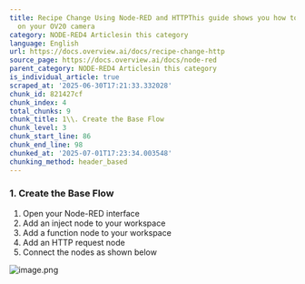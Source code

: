 ```yaml
---
title: Recipe Change Using Node-RED and HTTPThis guide shows you how to change recipes
  on your OV20 camera
category: NODE-RED4 Articlesin this category
language: English
url: https://docs.overview.ai/docs/recipe-change-http
source_page: https://docs.overview.ai/docs/node-red
parent_category: NODE-RED4 Articlesin this category
is_individual_article: true
scraped_at: '2025-06-30T17:21:33.332028'
chunk_id: 821427cf
chunk_index: 4
total_chunks: 9
chunk_title: 1\\. Create the Base Flow
chunk_level: 3
chunk_start_line: 86
chunk_end_line: 98
chunked_at: '2025-07-01T17:23:34.003548'
chunking_method: header_based
---
```


### 1\. Create the Base Flow

  1. Open your Node-RED interface
  2. Add an inject node to your workspace
  3. Add a function node to your workspace
  4. Add an HTTP request node
  5. Connect the nodes as shown below



![image.png](https://cdn.document360.io/863daf20-40fe-49e9-9c91-e3c6cfba55d1/Images/Documentation/image%28183%29.png)
